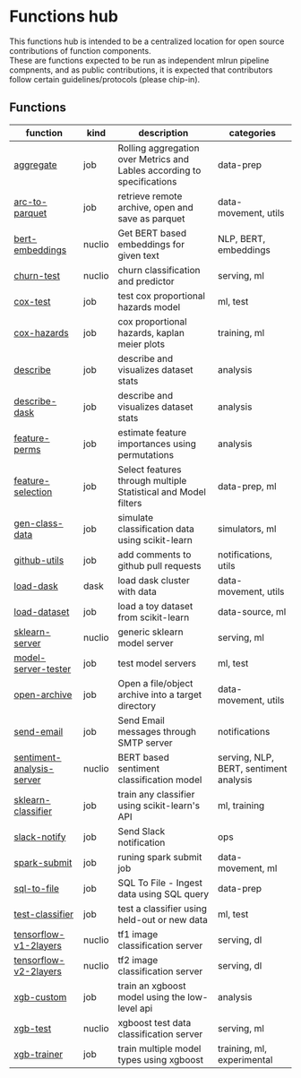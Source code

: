 # Functions hub 

This functions hub is intended to be a centralized location for open source contributions of function components.  
These are functions expected to be run as independent mlrun pipeline compnents, and as public contributions, 
it is expected that contributors follow certain guidelines/protocols (please chip-in).

## Functions

| function | kind | description | categories |
| --- | --- | --- | --- |
| [aggregate](aggregate/aggregate.ipynb) | job | Rolling aggregation over Metrics and Lables according to specifications | data-prep |
| [arc-to-parquet](arc_to_parquet/arc_to_parquet.ipynb) | job | retrieve remote archive, open and save as parquet | data-movement, utils |
| [bert-embeddings](bert_embeddings/bert_embeddings.ipynb) | nuclio | Get BERT based embeddings for given text | NLP, BERT, embeddings |
| [churn-test](churn_server/churn_server.ipynb) | nuclio | churn classification and predictor | serving, ml |
| [cox-test](coxph_test/coxph_test.ipynb) | job | test cox proportional hazards model | ml, test |
| [cox-hazards](coxph_trainer/coxph_trainer.ipynb) | job | cox proportional hazards, kaplan meier plots | training, ml |
| [describe](describe/describe.ipynb) | job | describe and visualizes dataset stats | analysis |
| [describe-dask](describe_dask/describe_dask.ipynb) | job | describe and visualizes dataset stats | analysis |
| [feature-perms](feature_perms/feature_perms.ipynb) | job | estimate feature importances using permutations | analysis |
| [feature-selection](feature_selection/feature_selection.ipynb) | job | Select features through multiple Statistical and Model filters | data-prep, ml |
| [gen-class-data](gen_class_data/gen_class_data.ipynb) | job | simulate classification data using scikit-learn | simulators, ml |
| [github-utils](github_utils/github_utils.ipynb) | job | add comments to github pull requests | notifications, utils |
| [load-dask](load_dask/load_dask.ipynb) | dask | load dask cluster with data | data-movement, utils |
| [load-dataset](load_dataset/load_dataset.ipynb) | job | load a toy dataset from scikit-learn | data-source, ml |
| [sklearn-server](model_server/model_server.ipynb) | nuclio | generic sklearn model server | serving, ml |
| [model-server-tester](model_server_tester/model_server_tester.ipynb) | job | test model servers | ml, test |
| [open-archive](open_archive/open_archive.ipynb) | job | Open a file/object archive into a target directory | data-movement, utils |
| [send-email](send_email/send_email.ipynb) | job | Send Email messages through SMTP server | notifications |
| [sentiment-analysis-server](sentiment_analysis_serving/bert_sentiment_analysis_serving.ipynb) | nuclio | BERT based sentiment classification model | serving, NLP, BERT, sentiment analysis |
| [sklearn-classifier](sklearn_classifier/sklearn_classifier.ipynb) | job | train any classifier using scikit-learn's API | ml, training |
| [slack-notify](slack_notify/slack_notify.ipynb) | job | Send Slack notification | ops |
| [spark-submit](spark_submit/spark_submit.ipynb) | job | runing spark submit job | data-movement, ml |
| [sql-to-file](sql_to_file/sql_to_file.ipynb) | job | SQL To File - Ingest data using SQL query | data-prep |
| [test-classifier](test_classifier/test_classifier.ipynb) | job | test a classifier using held-out or new data | ml, test |
| [tensorflow-v1-2layers](tf1_serving/tf1_serving.ipynb) | nuclio | tf1 image classification server | serving, dl |
| [tensorflow-v2-2layers](tf2_serving/tf2_serving.ipynb) | nuclio | tf2 image classification server | serving, dl |
| [xgb-custom](xgb_custom/xgb_custom.ipynb) | job | train an xgboost model using the low-level api | analysis |
| [xgb-test](xgb_serving/xgb_serving.ipynb) | nuclio | xgboost test data classification server | serving, ml |
| [xgb-trainer](xgb_trainer/xgb_trainer.ipynb) | job | train multiple model types using xgboost | training, ml, experimental |

